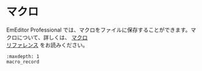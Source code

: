 # マクロ



EmEditor Professional では、マクロをファイルに保存することができます。マクロについて、詳しくは、 [マクロ \
リファレンス](../../macro/index) をお読みください。


```{toctree}
:maxdepth: 1
macro_record
```
